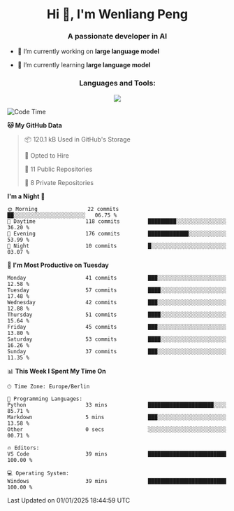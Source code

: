 <h1 align="center">Hi 👋, I'm Wenliang Peng</h1>
<h3 align="center">A passionate developer in AI</h3>

- 🔭 I’m currently working on **large language model**

- 🌱 I’m currently learning **large language model**

<!-- <h3 align="left">Connect with me:</h3> -->
<!-- <p align="left">
</p> -->

<h3 align="center">Languages and Tools:</h3>
<p align="center">
  <a href="https://skillicons.dev">
    <img src="https://skillicons.dev/icons?i=cpp,ros,docker,azure,git,linux,py,pytorch,cmake,githubactions,powershell,md&perline=6" />
  </a>
</p>


<!-- <p><img align="center" src="https://github-readme-stats.vercel.app/api/top-langs?username=bpwl0121&show_icons=true&locale=en&layout=compact" alt="bpwl0121" /></p> -->

<!-- <p><img align="center" src="https://github-readme-streak-stats.herokuapp.com/?user=bpwl0121&" alt="bpwl0121" /></p> -->

<!--START_SECTION:waka-->
![Code Time](http://img.shields.io/badge/Code%20Time-163%20hrs%2058%20mins-blue)

**🐱 My GitHub Data** 

> 📦 120.1 kB Used in GitHub's Storage 
 > 
> 💼 Opted to Hire
 > 
> 📜 11 Public Repositories 
 > 
> 🔑 8 Private Repositories 
 > 
**I'm a Night 🦉** 

```text
🌞 Morning                22 commits          ██░░░░░░░░░░░░░░░░░░░░░░░   06.75 % 
🌆 Daytime                118 commits         █████████░░░░░░░░░░░░░░░░   36.20 % 
🌃 Evening                176 commits         █████████████░░░░░░░░░░░░   53.99 % 
🌙 Night                  10 commits          █░░░░░░░░░░░░░░░░░░░░░░░░   03.07 % 
```
📅 **I'm Most Productive on Tuesday** 

```text
Monday                   41 commits          ███░░░░░░░░░░░░░░░░░░░░░░   12.58 % 
Tuesday                  57 commits          ████░░░░░░░░░░░░░░░░░░░░░   17.48 % 
Wednesday                42 commits          ███░░░░░░░░░░░░░░░░░░░░░░   12.88 % 
Thursday                 51 commits          ████░░░░░░░░░░░░░░░░░░░░░   15.64 % 
Friday                   45 commits          ███░░░░░░░░░░░░░░░░░░░░░░   13.80 % 
Saturday                 53 commits          ████░░░░░░░░░░░░░░░░░░░░░   16.26 % 
Sunday                   37 commits          ███░░░░░░░░░░░░░░░░░░░░░░   11.35 % 
```


📊 **This Week I Spent My Time On** 

```text
🕑︎ Time Zone: Europe/Berlin

💬 Programming Languages: 
Python                   33 mins             █████████████████████░░░░   85.71 % 
Markdown                 5 mins              ███░░░░░░░░░░░░░░░░░░░░░░   13.58 % 
Other                    0 secs              ░░░░░░░░░░░░░░░░░░░░░░░░░   00.71 % 

🔥 Editors: 
VS Code                  39 mins             █████████████████████████   100.00 % 

💻 Operating System: 
Windows                  39 mins             █████████████████████████   100.00 % 
```


 Last Updated on 01/01/2025 18:44:59 UTC
<!--END_SECTION:waka-->
